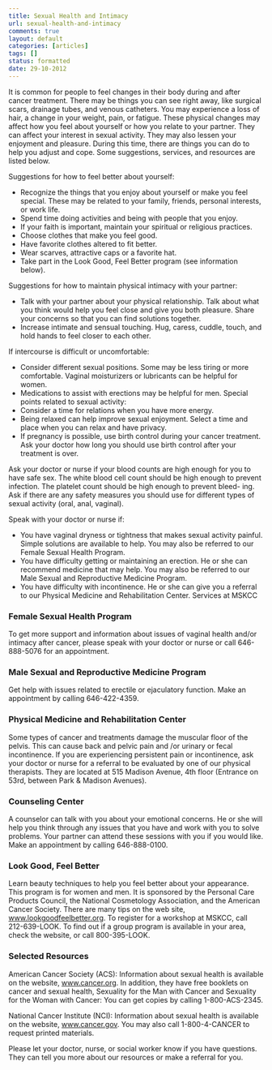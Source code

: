 ```yaml
---
title: Sexual Health and Intimacy
url: sexual-health-and-intimacy
comments: true
layout: default
categories: [articles]
tags: []
status: formatted
date: 29-10-2012
---
```

It is common for people to feel changes in their body during and after cancer treatment. There may be things you can see right away, like surgical scars, drainage tubes, and venous catheters. You may experience a loss of hair, a change in your weight, pain, or fatigue. These physical changes may affect how you feel about yourself or how you relate to your partner. They can affect your interest in sexual activity. They may also lessen your enjoyment and pleasure. During this time, there are things you can do to help you adjust and cope. Some suggestions, services, and resources are listed below.

Suggestions for how to feel better about yourself:

* Recognize the things that you enjoy about yourself or make you feel special. These may be related to your family, friends, personal interests, or work life.
* Spend time doing activities and being with people that you enjoy.
* If your faith is important, maintain your spiritual or religious practices.
* Choose clothes that make you feel good.
* Have favorite clothes altered to fit better.
* Wear scarves, attractive caps or a favorite hat.
* Take part in the Look Good, Feel Better program (see information below).

Suggestions for how to maintain physical intimacy with your partner:
 
* Talk with your partner about your physical relationship. Talk about what you think would help you feel close and give you both pleasure. Share your concerns so that you can find solutions together.
* Increase intimate and sensual touching. Hug, caress, cuddle, touch, and hold hands to feel closer to each other.
 
If intercourse is difficult or uncomfortable:
 
* Consider different sexual positions. Some may be less tiring or more comfortable. Vaginal moisturizers or lubricants can be helpful for women. 
* Medications to assist with erections may be helpful for men.
Special points related to sexual activity:
* Consider a time for relations when you have more energy.
* Being relaxed can help improve sexual enjoyment. Select a time and place when you can relax and have privacy.
* If pregnancy is possible, use birth control during your cancer treatment. Ask your doctor how long you should use birth control after your treatment is over.

Ask your doctor or nurse if your blood counts are high enough for you to have safe sex. The white blood cell count should be high enough to prevent infection. The platelet count should be high enough to prevent bleed- ing. Ask if there are any safety measures you should use for different types of sexual activity (oral, anal, vaginal).

Speak with your doctor or nurse if:
 
* You have vaginal dryness or tightness that makes sexual activity painful. Simple solutions are available to help. You may also be referred to our Female Sexual Health Program.
* You have difficulty getting or maintaining an erection. He or she can recommend medicine that may help. You may also be referred to our Male Sexual and Reproductive Medicine Program.
* You have difficulty with incontinence. He or she can give you a referral to our Physical Medicine and Rehabilitation Center.
Services at MSKCC
 
### Female Sexual Health Program
To get more support and information about issues of vaginal health and/or intimacy after cancer, please speak with your doctor or nurse or call 646-888-5076 for an appointment.
 
### Male Sexual and Reproductive Medicine Program 
Get help with issues related to erectile or ejaculatory function. Make an appointment by calling 646-422-4359.
 
### Physical Medicine and Rehabilitation Center
Some types of cancer and treatments damage the muscular floor of the pelvis. This can cause back and pelvic pain and /or urinary or fecal incontinence. If you are experiencing persistent pain or incontinence, ask your doctor or nurse for a referral to be evaluated by one of our physical therapists. They are located at 515 Madison Avenue, 4th floor (Entrance on 53rd, between Park & Madison Avenues).
 
### Counseling Center
A counselor can talk with you about your emotional concerns. He or she will help you think through any issues that you have and work with you to solve problems. Your partner can attend these sessions with you if you would like. Make an appointment by calling 646-888-0100.
 
### Look Good, Feel Better
Learn beauty techniques to help you feel better about your appearance. This program is for women and men. It is sponsored by the Personal Care Products Council, the National Cosmetology Association, and the American Cancer Society. There are many tips on the web site, www.lookgoodfeelbetter.org. To register for a workshop at MSKCC, call 212-639-LOOK. To find out if a group program is available in your area, check the website, or call 800-395-LOOK.

### Selected Resources
American Cancer Society (ACS): Information about sexual health is available on the website, www.cancer.org. In addition, they have free booklets on cancer and sexual health, Sexuality for the Man with Cancer and Sexuality for the Woman with Cancer: You can get copies by calling
1-800-ACS-2345.
 
National Cancer Institute (NCI): Information about sexual health
is available on the website, www.cancer.gov. You may also call 1-800-4-CANCER to request printed materials.

Please let your doctor, nurse, or social worker know if you have questions. They can tell you more about our resources or make a referral for you.

